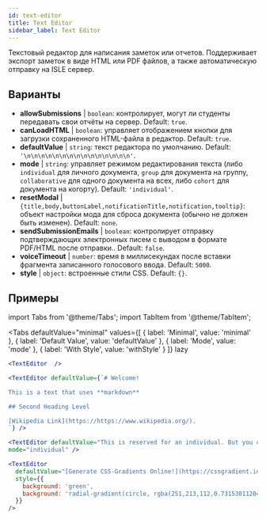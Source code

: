 ```yaml
---
id: text-editor
title: Text Editor
sidebar_label: Text Editor
---
```


Текстовый редактор для написания заметок или отчетов. Поддерживает экспорт заметок в виде HTML или PDF файлов, а также автоматическую отправку на ISLE сервер.

## Варианты

* __allowSubmissions__ | `boolean`: контролирует, могут ли студенты передавать свои отчёты на сервер. Default: `true`.
* __canLoadHTML__ | `boolean`: управляет отображением кнопки для загрузки сохраненного HTML-файла в редактор. Default: `true`.
* __defaultValue__ | `string`: текст редактора по умолчанию. Default: `'\n\n\n\n\n\n\n\n\n\n\n\n\n\n\n'`.
* __mode__ | `string`: управляет режимом редактирования текста (либо `individual` для личного документа, `group` для документа на группу, `collaborative` для одного документа на всех, либо `cohort` для документа на когорту). Default: `'individual'`.
* __resetModal__ | `{title,body,buttonLabel,notificationTitle,notification,tooltip}`: объект настройки мода для сброса документа (обычно не должен быть изменен). Default: `none`.
* __sendSubmissionEmails__ | `boolean`: контролирует отправку подтверждающих электронных писем с выводом в формате PDF/HTML после отправки.. Default: `false`.
* __voiceTimeout__ | `number`: время в миллисекундах после вставки фрагмента записанного голосового ввода. Default: `5000`.
* __style__ | `object`: встроенные стили CSS. Default: `{}`.


## Примеры

import Tabs from '@theme/Tabs';
import TabItem from '@theme/TabItem';

<Tabs
    defaultValue="minimal"
    values={[
        { label: 'Minimal', value: 'minimal' },
        { label: 'Default Value', value: 'defaultValue' },
        { label: 'Mode', value: 'mode' },
        { label: 'With Style', value: 'withStyle' }
    ]}
    lazy
>

<TabItem value="minimal">

```jsx live
<TextEditor  />
```

</TabItem>

<TabItem value="defaultValue">

```jsx live
<TextEditor defaultValue={`# Welcome!

This is a text that uses **markdown**

## Second Heading Level

[Wikipedia Link](https://https://www.wikipedia.org/).
`} />
```

</TabItem>

<TabItem value="mode">

```jsx live
<TextEditor defaultValue="This is reserved for an individual. But you can also allow groups, students cohorts, or everybody to join in and work collaboratively (setting the mode option will only have an effect in a live lesson, not this preview)." 
mode="individual" />
```

</TabItem>

<TabItem value="withStyle">

```jsx live
<TextEditor  
  defaultValue="[Generate CSS-Gradients Online!](https://cssgradient.io/)"
  style={{ 
    background: 'green',
    background: 'radial-gradient(circle, rgba(251,213,112,0.7315301120448179) 0%,rgba(83,199,14,0.4514180672268907) 100%)' 
  }}
/>
```

</TabItem>

</Tabs>
